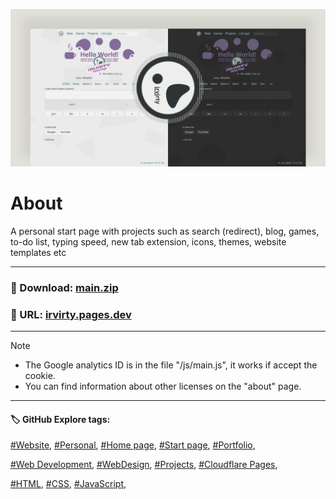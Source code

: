 <!-- README.md v.1.8.8 -->
  
![page with a light and dark theme and theme settings](/img/github-banner-settings.png)  
  
# About

A personal start page with projects such as search (redirect), blog, games, to-do list, typing speed, new tab extension, icons, themes, website templates etc
  
---
  
### 📁 Download: [main.zip](https://github.com/irvirty/irvirty.pages.dev/archive/refs/heads/main.zip)  
### 🔗 URL: [irvirty.pages.dev](https://irvirty.pages.dev/)  
  
---
  
> [!NOTE]
> - The Google analytics ID is in the file "/js/main.js", it works if accept the cookie.
> - You can find information about other licenses on the "about" page.
  
---
   
#### 🏷️ GitHub Explore tags:  
[#Website](https://github.com/topics/website),
[#Personal](https://github.com/topics/personal),
[#Home page](https://github.com/topics/homepage),
[#Start page](https://github.com/topics/start-page),
[#Portfolio](https://github.com/topics/portfolio),

[#Web Development](https://github.com/topics/web-development),
[#WebDesign](https://github.com/topics/WebDesign), 
[#Projects](https://github.com/topics/projects),
[#Cloudflare Pages](https://github.com/topics/cloudflare-pages),
  
[#HTML](https://github.com/topics/HTML),
[#CSS](https://github.com/topics/CSS),
[#JavaScript](https://github.com/topics/JavaScript),



